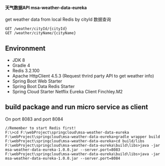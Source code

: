#### 天气数据API msa-weather-data-eureka
get weather data from local Redis by cityId 
数据查询
```
GET /weather/cityId/{cityId}
GET /weather/cityName/{cityName}
```
## Environment
+ JDK 8
+ Gradle 4
+ Redis 3.2.100
+ Apache HttpClient 4.5.3 (Request thrird party API to get weather info)
+ Spring Boot Web Starter
+ Spring Boot Data Redis Starter
+ Spring Cloud Starter Netflix Eureka Client Finchley.M2
## build package and run micro service as client
On port 8083 and port 8084
```
//Remember to start Redis first!
F:\>cd F:\webProject\springcloud\msa-weather-data-eureka
F:\webProject\springcloud\msa-weather-data-eureka>gradle wrapper build
F:\webProject\springcloud\msa-weather-data-eureka>cd build/libs
F:\webProject\springcloud\msa-weather-data-eureka\build\libs>java -jar msa-weather-data-eureka-1.0.0.jar --server.port=8083
F:\webProject\springcloud\msa-weather-data-eureka\build\libs>java -jar msa-weather-data-eureka-1.0.0.jar --server.port=8084

```